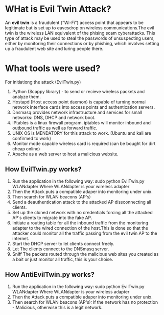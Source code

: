 # WHat is Evil Twin Attack?

An  **evil twin**  is a fraudulent  ("Wi-Fi")  access point that appears to be legitimate but is set up to eavesdrop on wireless communications.The evil twin is the  wireless LAN equivalent of the phising scam cyberattacks.
This type of attack may be used to steal the passwords of unsuspecting users, either by monitoring their connections or by phishing, which involves setting up a fraudulent web site and luring people there.

# What tools were used?

For initiationg the attack (EvilTwin.py)
1. Python (Scappy library) - to send or recieve wireless packets and analyze them.
2. Hostapd (Host access point daemon) is capable of turning normal network interface cards into access points and authentication servers.
3. Dnsmasq provides network infrastructure and services for small networks: DNS, DHCP and network boot.
4. IPtables is a linux firewall program. iptables will monitor inbound and outbound traffic as well as forward traffic.
5. UNIX OS is MENDATORY for this attack to work. (Ubuntu and kali are confirmed to work)
6. Monitor mode capable wireless card is required (can be bought for dirt cheap online)
7. Apache as a web server to host a malicious website.

## How EvilTwin.py works?

1. Run the application in the following way: sudo python EvilTwin.py WLANdapter
Where WLANdapter is your wireless adapter
2. Then the Attack puts a compatible adaper into monitoring under unix.
3. Then search for WLAN beacons (AP's)
4. Send a deauthentication attack to the attacked AP dissconnecting all clients.
5. Set up the cloned network with no credentials forcing all the attacked AP's clients to migrate into the fake AP.
6. Initiate a routing table for all the inbound traffic from the monitoring adapter to the wired connection of the host.This is done so that the attacker could monitor all the traffic passing from the evil twin AP to the internet.
7. Start the DHCP server to let clients connect freely.
8.  Let The clients connect to the DNSmasq server.
9. Sniff The packets routed through the malicious web sites you created as a bait or just monitor all traffic, this is your choise.

## How AntiEvilTwin.py works?

1. Run the application in the following way: sudo python EvilTwin.py WLANdapter
Where WLANdapter is your wireless adapter
2. Then the Attack puts a compatible adaper into monitoring under unix.
3. Then search for WLAN beacons (AP's):
	If the network has no protection - Malicious, otherwise this is a legit network.
